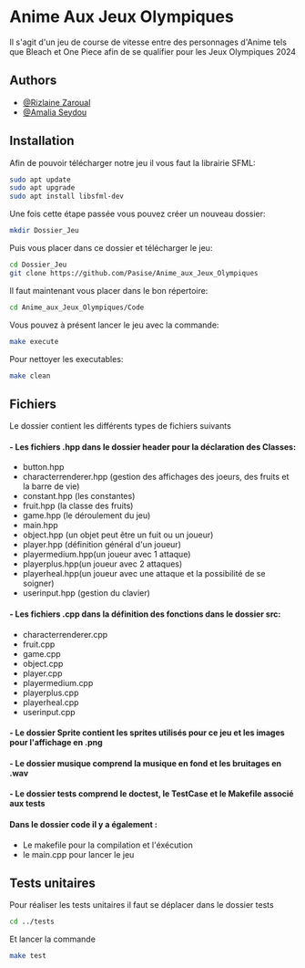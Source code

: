 
# Anime Aux Jeux Olympiques

Il s'agit d'un jeu de course de vitesse entre des personnages d'Anime tels que Bleach et One Piece afin de se qualifier pour les Jeux Olympiques 2024


## Authors

- [@Rizlaine Zaroual](https://github.com/RizlaineZaroual)
- [@Amalia Seydou](https://github.com/Pasise)

## Installation

Afin de pouvoir télécharger notre jeu il vous faut la librairie SFML:

```bash
sudo apt update
sudo apt upgrade
sudo apt install libsfml-dev

```
Une fois cette étape passée vous pouvez créer un nouveau dossier: 

```bash
mkdir Dossier_Jeu
```
Puis vous placer dans ce dossier et télécharger le jeu:

```bash
cd Dossier_Jeu
git clone https://github.com/Pasise/Anime_aux_Jeux_Olympiques

```
Il faut maintenant vous placer dans le bon répertoire: 
```bash
cd Anime_aux_Jeux_Olympiques/Code
```

Vous pouvez à présent lancer le jeu avec la commande:

```bash
make execute
```

Pour nettoyer les executables: 

```bash
make clean
```

## Fichiers
Le dossier contient les différents types de fichiers suivants

#### - Les fichiers .hpp dans le dossier header pour la déclaration des Classes: 
- button.hpp
- characterrenderer.hpp (gestion des affichages des joeurs, des fruits et la barre de vie)
- constant.hpp (les constantes)
- fruit.hpp (la classe des fruits)
- game.hpp (le déroulement du jeu)
- main.hpp
- object.hpp (un objet peut être un fuit ou un joueur)
- player.hpp (définition général d'un joueur)
- playermedium.hpp(un joueur avec 1 attaque)
- playerplus.hpp(un joueur avec 2 attaques)
- playerheal.hpp(un joueur avec une attaque et la possibilité de se soigner)
- userinput.hpp (gestion du clavier)

#### - Les fichiers .cpp dans la définition des fonctions dans le dossier src:

- characterrenderer.cpp
- fruit.cpp
- game.cpp
- object.cpp
- player.cpp
- playermedium.cpp
- playerplus.cpp
- playerheal.cpp
- userinput.cpp

#### - Le dossier Sprite contient les sprites utilisés pour ce jeu et les images pour l'affichage en .png

#### - Le dossier musique comprend la musique en fond et les bruitages en .wav

#### - Le dossier tests comprend le doctest, le TestCase et le Makefile associé aux tests

#### Dans le dossier code il y a également : 
- Le makefile pour la compilation et l'éxécution
- le main.cpp pour lancer le jeu


## Tests unitaires 

Pour réaliser les tests unitaires il faut se déplacer dans le dossier tests

```bash
cd ../tests
```
Et lancer la commande 

```bash
make test
```